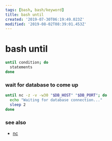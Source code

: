```yaml
---
tags: [bash, bash/keyword]
title: bash until
created: '2019-07-30T06:19:49.023Z'
modified: '2019-08-02T08:39:01.453Z'
---
```


# bash until

```sh
until condition; do
  statements
done
```

### wait for database to come up

```sh
until nc -z -v -w30 "$DB_HOST" "$DB_PORT"; do
  echo "Waiting for database connection..."
  sleep 2
done
```

### see also
- [nc](:note:56c4ea6dc4bb6d30d593)
